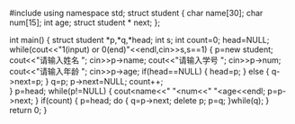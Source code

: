 #include<iostream>
using namespace std;
struct student
{
	char name[30];
	char num[15];
	int age;
	struct student * next;
};

int main()
{
	struct student *p,*q,*head;
	int s;
	int count=0;
	head=NULL;
	while(cout<<"1(input) or 0(end)"<<endl,cin>>s,s==1)
	{
		p=new student;
		cout<<"请输入姓名    ";
		cin>>p->name;
		cout<<"请输入学号    ";
		cin>>p->num;
		cout<<"请输入年龄    ";
		cin>>p->age;
		if(head==NULL)
		{
			head=p;
		}
		else
		{
			q->next=p;
		}
		q=p;
		p->next=NULL;
		count++;	 
	}
	p=head;
	while(p!=NULL)
	{
		cout<<p->name<<" "<<p->num<<" "<<p->age<<endl;
		p=p->next;
	}
	if(count)
	{
		p=head;
		do
		{
			q=p->next;
			delete p;
			p=q;
		}while(q);
	}
	return 0;
}
